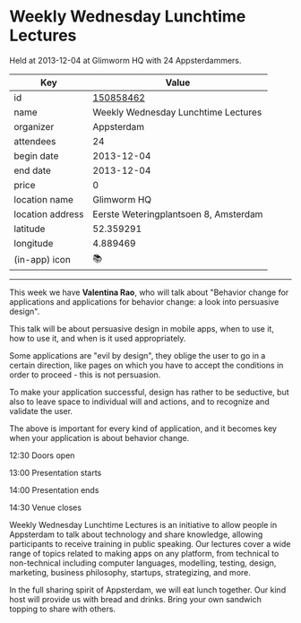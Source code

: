 # Weekly Wednesday Lunchtime Lectures
Held at 2013-12-04 at Glimworm HQ with 24 Appsterdammers.
        
|Key|Value
|---|---|
|id|[150858462](https://www.meetup.com/appsterdam/events/150858462/)|
|name|Weekly Wednesday Lunchtime Lectures|
|organizer|Appsterdam|
|attendees|24|
|begin date|2013-12-04|
|end date|2013-12-04|
|price|0|
|location name|Glimworm HQ|
|location address|Eerste Weteringplantsoen 8, Amsterdam|
|latitude|52.359291|
|longitude|4.889469|
|(in-app) icon|📚|

---

This week we have **Valentina Rao**, who will talk about "Behavior change for applications and applications for behavior change: a look into persuasive design". 

This talk will be about persuasive design in mobile apps, when to use it, how to use it, and when is it used appropriately. 

Some applications are "evil by design", they oblige the user to go in a certain direction, like pages on which you have to accept the conditions in order to proceed - this is not persuasion. 

To make your application successful, design has rather to be seductive, but also to leave space to individual will and actions, and to recognize and validate the user. 

The above is important for every kind of application, and it becomes key when your application is about behavior change.

12:30 Doors open

13:00 Presentation starts

14:00 Presentation ends

14:30 Venue closes

Weekly Wednesday Lunchtime Lectures is an initiative to allow people in Appsterdam to talk about technology and share knowledge, allowing participants to receive training in public speaking. Our lectures cover a wide range of topics related to making apps on any platform, from technical to non-technical including computer languages, modelling, testing, design, marketing, business philosophy, startups, strategizing, and more.

In the full sharing spirit of Appsterdam, we will eat lunch together. Our kind host will provide us with bread and drinks. Bring your own sandwich topping to share with others.


